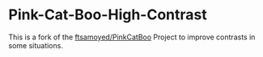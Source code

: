 # Pink-Cat-Boo-High-Contrast

This is a fork of the [ftsamoyed/PinkCatBoo](https://github.com/ftsamoyed/PinkCatBoo) Project to improve contrasts in some situations.
